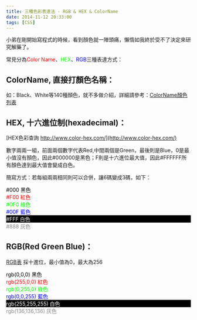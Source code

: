 ```yaml
---
title: 三種色彩表達法 - RGB & HEX & ColorName
date: 2014-11-12 20:33:00
tags: [CSS]
---
```


小弟在剛開始寫程式的時候，看到顏色就一陣頭痛，懶惰如我終於受不了決定來研究解藥了。

常見分為<span style="color:#F00">Color Name</span>、<span style="color:#0F0">HEX</span>、<span style="color:#00F">RGB</span>三種表達方式：


## ColorName, 直接打顏色名稱：
如：Black、White等140種顏色，就不多做介紹，詳細請參考：[ColorName顏色列表](http://www.w3schools.com/html/html_colornames.asp)  



## HEX, 十六進位制(hexadecimal)：
[HEX色彩查詢 http://www.color-hex.com/](http://www.color-hex.com/)

數字兩兩一組，前面兩個數字代表Red,中間兩個是Green，最後則是Blue，0是最小值沒有顏色，因此#000000是黑色；F則是十六進位最大值，因此#FFFFFF所有顏色達到最大值會變成白色。

簡寫方式：若每組兩兩相同則可以合併，讓6碼變成3碼，如下：

<div style="color: black;">#000 黑色</div>

<div style="color: red;">#F00 紅色</div>

<div style="color: lime;">#0F0 綠色</div>

<div style="color: blue;">#00F 藍色</div>

<div style="background: #000; color: white;">#FFF 白色</div>

<div style="color: #888888;">#888 灰色  </div>



## RGB(Red Green Blue)：
[RGB表](http://www.rapidtables.com/web/color/RGB_Color.htm)
採十進位，最小值為0，最大為256
<div style="color: black;">rgb(0,0,0) 黑色</div>

<div style="color: rgb(256,0,0);">rgb(255,0,0) 紅色</div>

<div style="color: lime;">rgb(0,255,0) 綠色</div>

<div style="color: blue;">rgb(0,0,255) 藍色</div>

<div style="background: #000; color: white;">rgb(255,255,255) 白色</div>

<div style="color: #888888;">rgb(136,136,136) 灰色  </div>

